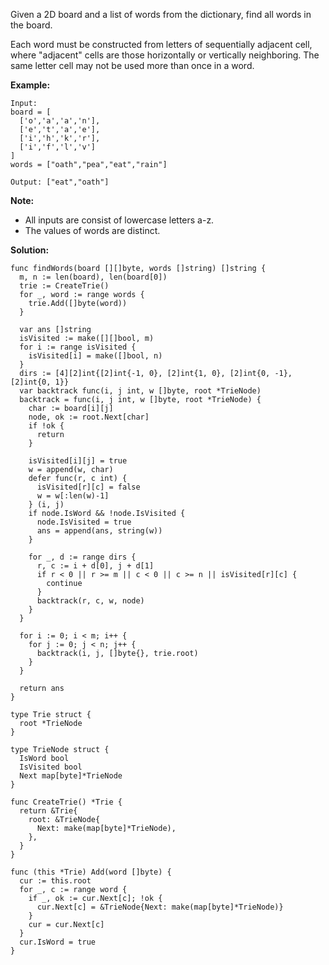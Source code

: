 Given a 2D board and a list of words from the dictionary, find all words in the board.

Each word must be constructed from letters of sequentially adjacent cell, where "adjacent" cells are those horizontally or vertically neighboring. The same letter cell may not be used more than once in a word.


**Example:**
```
Input: 
board = [
  ['o','a','a','n'],
  ['e','t','a','e'],
  ['i','h','k','r'],
  ['i','f','l','v']
]
words = ["oath","pea","eat","rain"]

Output: ["eat","oath"]
```

**Note:**

- All inputs are consist of lowercase letters a-z.
- The values of words are distinct.

**Solution:**

```golang
func findWords(board [][]byte, words []string) []string {
  m, n := len(board), len(board[0])
  trie := CreateTrie()
  for _, word := range words {
    trie.Add([]byte(word))
  }

  var ans []string
  isVisited := make([][]bool, m)
  for i := range isVisited {
    isVisited[i] = make([]bool, n)
  }
  dirs := [4][2]int{[2]int{-1, 0}, [2]int{1, 0}, [2]int{0, -1}, [2]int{0, 1}}
  var backtrack func(i, j int, w []byte, root *TrieNode)
  backtrack = func(i, j int, w []byte, root *TrieNode) {
    char := board[i][j]
    node, ok := root.Next[char]
    if !ok {
      return
    }

    isVisited[i][j] = true
    w = append(w, char)
    defer func(r, c int) {
      isVisited[r][c] = false
      w = w[:len(w)-1]
    } (i, j)
    if node.IsWord && !node.IsVisited {
      node.IsVisited = true
      ans = append(ans, string(w))
    }

    for _, d := range dirs {
      r, c := i + d[0], j + d[1]
      if r < 0 || r >= m || c < 0 || c >= n || isVisited[r][c] {
        continue
      }
      backtrack(r, c, w, node)
    }
  }

  for i := 0; i < m; i++ {
    for j := 0; j < n; j++ {
      backtrack(i, j, []byte{}, trie.root)
    }
  }

  return ans
}

type Trie struct {
  root *TrieNode
}

type TrieNode struct {
  IsWord bool
  IsVisited bool
  Next map[byte]*TrieNode
}

func CreateTrie() *Trie {
  return &Trie{
    root: &TrieNode{
      Next: make(map[byte]*TrieNode),
    },
  }
}

func (this *Trie) Add(word []byte) {
  cur := this.root
  for _, c := range word {
    if _, ok := cur.Next[c]; !ok {
      cur.Next[c] = &TrieNode{Next: make(map[byte]*TrieNode)}
    }
    cur = cur.Next[c]
  }
  cur.IsWord = true
}
```
